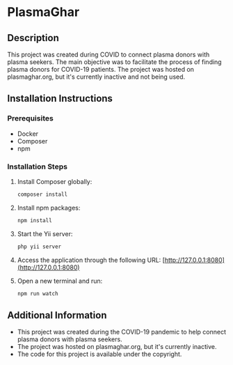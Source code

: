 # PlasmaGhar

## Description
This project was created during COVID to connect plasma donors with plasma seekers. The main objective was to facilitate the process of finding plasma donors for COVID-19 patients. The project was hosted on plasmaghar.org, but it's currently inactive and not being used.

## Installation Instructions
### Prerequisites
- Docker
- Composer
- npm

### Installation Steps
1. Install Composer globally:
    ```bash
    composer install
    ```

2. Install npm packages:
    ```bash
    npm install
    ```

3. Start the Yii server:
    ```bash
    php yii server
    ```

4. Access the application through the following URL:
    [http://127.0.0.1:8080](http://127.0.0.1:8080)

5. Open a new terminal and run:
    ```bash
    npm run watch
    ```

## Additional Information
- This project was created during the COVID-19 pandemic to help connect plasma donors with plasma seekers.
- The project was hosted on plasmaghar.org, but it's currently inactive.
- The code for this project is available under the copyright.
